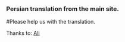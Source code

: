 ### Persian translation from the main site.
#Please help us with the translation.

Thanks to: [Ali](https://www.github.com/BaseMax)
